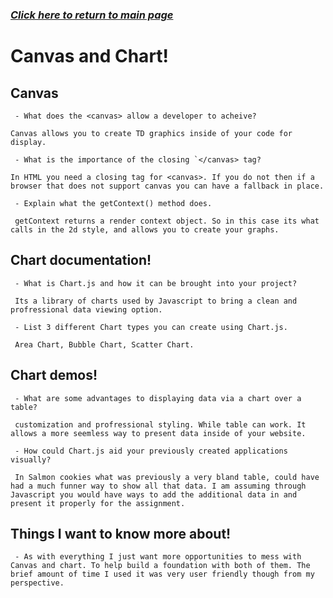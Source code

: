 ### [*Click here to return to main page*](../README.md)

# Canvas and Chart!

## Canvas

     - What does the <canvas> allow a developer to acheive?

    Canvas allows you to create TD graphics inside of your code for display.

     - What is the importance of the closing `</canvas> tag?
    
    In HTML you need a closing tag for <canvas>. If you do not then if a browser that does not support canvas you can have a fallback in place.

     - Explain what the getContext() method does.
 
     getContext returns a render context object. So in this case its what calls in the 2d style, and allows you to create your graphs.

## Chart documentation!

     - What is Chart.js and how it can be brought into your project?

     Its a library of charts used by Javascript to bring a clean and profressional data viewing option.

     - List 3 different Chart types you can create using Chart.js.

     Area Chart, Bubble Chart, Scatter Chart.

## Chart demos!

     - What are some advantages to displaying data via a chart over a table?

     customization and profressional styling. While table can work. It allows a more seemless way to present data inside of your website.

     - How could Chart.js aid your previously created applications visually?

     In Salmon cookies what was previously a very bland table, could have had a much funner way to show all that data. I am assuming through Javascript you would have ways to add the additional data in and present it properly for the assignment.

## Things I want to know more about!

     - As with everything I just want more opportunities to mess with Canvas and chart. To help build a foundation with both of them. The brief amount of time I used it was very user friendly though from my perspective.